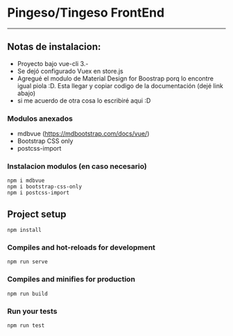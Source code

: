 # Pingeso/Tingeso FrontEnd
------
## Notas de instalacion:
* Proyecto bajo vue-cli 3.-
* Se dejó configurado Vuex en store.js
* Agregué el modulo de Material Design for Boostrap porq lo encontre igual piola :D. Esta llegar y copiar codigo de la documentación (dejé link abajo)
* si me acuerdo de otra cosa lo escribiré aqui :D

### Modulos anexados
* mdbvue (https://mdbootstrap.com/docs/vue/) 
* Bootstrap CSS only
* postcss-import

### Instalacion modulos (en caso necesario)
```
npm i mdbvue
npm i bootstrap-css-only
npm i postcss-import
```

## Project setup
```
npm install
```

### Compiles and hot-reloads for development
```
npm run serve
```

### Compiles and minifies for production
```
npm run build
```

### Run your tests
```
npm run test
```



